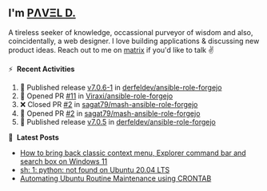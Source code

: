 ## I'm [PΛVΞL D.][homepage]

A tireless seeker of knowledge, occassional purveyor of wisdom and also, coincidentally, a web designer. I love building applications & discussing new product ideas. Reach out to me on [matrix][matrixto] if you'd like to talk ✌️


[homepage]: https://l.dimov.xyz/page?ref=github.com
[matrixto]: https://l.dimov.xyz/matrix?ref=github.com
[github]: https://l.dimov.xyz/github?ref=github.com

:zap: &nbsp;**Recent Activities**
  
<!--START_SECTION:activity-->
1. 🚀 Published release [v7.0.6-1](https://github.com/derfeldev/ansible-role-forgejo/releases/tag/v7.0.6-1) in [derfeldev/ansible-role-forgejo](https://github.com/derfeldev/ansible-role-forgejo)
2. 💪 Opened PR [#11](https://github.com/Viraxi/ansible-role-forgejo/pull/11) in [Viraxi/ansible-role-forgejo](https://github.com/Viraxi/ansible-role-forgejo)
3. ❌ Closed PR [#2](https://github.com/sagat79/mash-ansible-role-forgejo/pull/2) in [sagat79/mash-ansible-role-forgejo](https://github.com/sagat79/mash-ansible-role-forgejo)
4. 💪 Opened PR [#2](https://github.com/sagat79/mash-ansible-role-forgejo/pull/2) in [sagat79/mash-ansible-role-forgejo](https://github.com/sagat79/mash-ansible-role-forgejo)
5. 🚀 Published release [v7.0.5](https://github.com/derfeldev/ansible-role-forgejo/releases/tag/v7.0.6-0) in [derfeldev/ansible-role-forgejo](https://github.com/derfeldev/ansible-role-forgejo)
<!--END_SECTION:activity-->

📑 &nbsp;**Latest Posts**

<!-- DIMOV-POST-LIST:START -->
- [How to bring back classic context menu, Explorer command bar and search box on Windows 11](https://www.dimov.xyz/how-to-bring-back-classic-context-menu-explorer-command-bar-and-search-box-on-windows-11/)
- [sh: 1: python: not found on Ubuntu 20.04 LTS](https://www.dimov.xyz/sh-1-python-not-found/)
- [Automating Ubuntu Routine Maintenance using CRONTAB](https://www.dimov.xyz/automating-ubuntu-routine-maintenance-using-crontab/)
<!-- DIMOV-POST-LIST:END -->
